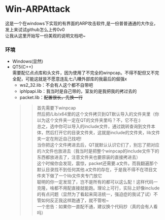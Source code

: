 # Win-ARPAttack
这是一个在windows下实现的有界面的ARP攻击软件,是一份普普通通的大作业，发上来试试github怎么上传0v0<br>
让我从这里开始写一份美观的说明文档吧~

### 环境<br>
* Windows(显然)<br>
* QT5(C++)<br>
    需要配亿点点库和头文件，因为使用了不完全的winpcap。不得不配但又不完全配，可能这就是不愿意连乱七八糟外部库的我最后的倔强x<br>
    * ws2_32.lib：不会有人这个都不自带吧<br>
    * iphlpapi.lib：我当时是自己带的，室友的是我把我的拷过去的<br>
    * packet.lib：~~配置很长，先换一行~~<br>
    >>首先需要下winpcap<br>
      然后把/Lib/x64里的这个文件拷贝到QT默认导入的文件夹里（你以为这个文件夹一定在QT的文件夹里吗？不，它不在:)<br>
      总之，选中你可以导入的include文件，通过跳转查询到文件本体，然后打开它的目录文件夹，这就是include的文件夹，lib文件夹一定在附近自己找吧!<br>
      当你把这个文件拷进去后，QT就默认认识它们了，别忘了把对应的.h文件也放进去（我当时是把整个winpcap的include文件下的东西都放进去了，注意文件夹也要原装的直接拷进去）<br>
      这个时候你会发现，震惊，packet还需要.a文件。而我翻遍那个默认目录找不到任何其他.a文件的存在，于是我不得不在项目文件夹下做了一个lib文件夹专门放它<br>
      聪明的你一定发现了，岂不是所有的都可以这么配！这样代码一克隆，啥都不用配直接就能跑。理论上可行，实际上好像include的有点问题（显然为了看起来简洁统一，强迫症的我试了试）不管如何反正我这样跑通了，就不管啦~<br>
      一个忠告：如果你一直配不通，建议换个代码抄（真的会有人看吗）<br>
  
